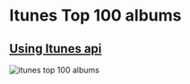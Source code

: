 # Itunes Top 100 albums

## [Using Itunes api](https://itunes.apple.com/in/rss/topalbums/limit=100/json)

![itunes top 100 albums](https://raw.githubusercontent.com/saigowthamr/Itunes-Top-100-albums/master/screenshots/Screen%20Shot%202018-05-06%20at%208.41.58%20AM.png)
